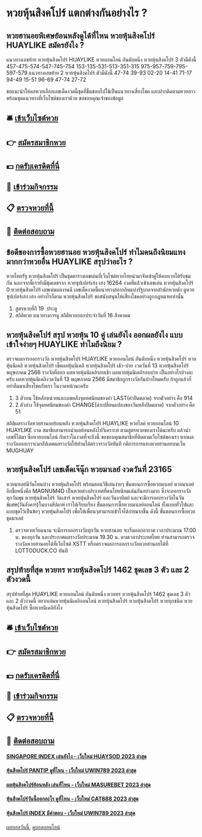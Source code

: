 # หวยหุ้นสิงคโปร์ แตกต่างกันอย่างไร ?
## หวยฮานอยพิเศษย้อนหลังดูได้ที่ไหน หวยหุ้นสิงคโปร์ HUAYLIKE สมัครยังไง ?
แนวทางเลขท้าย หวยหุ้นสิงคโปร์ HUAYLIKE หวยออนไลน์ อันดับหนึ่ง หวยหุ้นสิงคโปร์ 3 ตัวมีดังนี้
457-475-574-547-745-754
153-135-531-513-351-315
975-957-759-795-597-579
แนวทางเลขท้าย 2 หวยหุ้นสิงคโปร์ ตัวมีดังนี้
47-74
39-93
02-20
14-41
71-17
94-49
15-51
96-69
47-74
27-72

ขอแนะนำให้คอหวยเลือกเลขเด็ดงวดนี้ชุดที่ชื่นชอบไปใช้เป็นแนวทางเสี่ยงโชค และฝากติดตามหวยลาว พร้อมชุดแนวทางที่เว็บไซต์ของเราด้วย
ขอขอบคุณเจ้าของข้อมูล

## 🛎 [เข้าเว็บไซต์หวย](https://bit.ly/3BG5bNw)
## 👉 [สมัครสมาชิกหวย](https://bit.ly/3BG5bNw)
## 💵 [กดรับเครดิตที่นี่](https://bit.ly/3C3mvgS)
## 👑 [เข้าร่วมกิจกรรม](https://bit.ly/3C3mvgS)
## 📋 [ตรวจหวยที่นี้](https://bit.ly/3C3mvgS)
## 📱 [ติดต่อสอบถาม](https://bit.ly/3C3mvgS)

## ข้อดีของการซื้อหวยฮานอย หวยหุ้นสิงคโปร์ ทำไมคนถึงนิยมแทงมากกว่าหวยอื่น HUAYLIKE สรุปว่าอะไร ?
หวยไทยรัฐ หวยหุ้นสิงคโปร์ เป็นชุดตารางเลขเด่นที่เว็บไซต์หวยไทยนำมาจับเข้าคู่ให้คอหวยได้รับชมกัน นอกจากนี้เรายังมีชุดเลขจาก หวยซุปเปอร์เฮง เฮง 16264 งวดที่แล้วเข้าเลขเด่น หวยหุ้นสิงคโปร์ 0 หวยหุ้นสิงคโปร์ เลขเด่นผลงานดี เลขเด็ดงวดนี้แนวทางสลากกินแบ่งรัฐบาลจากสำนักหวยดัง ดูหวยซุปเปอร์เฮง เฮง อย่างไรก็ตาม หวยหุ้นสิงคโปร์ ขอสนับสนุนให้เสี่ยงโชคอย่างถูกกฎหมายเท่านั้น
1. สูตรหวยยี่กี 19  ประตู
2. สถิติหวย แนวทางการดู สถิติหวยออกประจำวันที่ 16 สิงหาคม

## หวยหุ้นสิงคโปร์ สรุป หวยหุ้น 10 คู่ เล่นยังไง ออกผลยังไง แบบเข้าใจง่ายๆ HUAYLIKE ทำไมถึงนิยม ?
ตรวจผลการออกรางวัล หวยหุ้นสิงคโปร์ HUAYLIKE หวยออนไลน์ อันดับหนึ่ง หวยหุ้นสิงคโปร์ หวยหุ้นนิเคอิ หวยหุ้นสิงคโปร์ เช็คผลหุ้นนิเคอิ หวยหุ้นสิงคโปร์ เช้า-บ่าย งวดวันที่ 13 หวยหุ้นสิงคโปร์ พฤษภาคม 2566 รางวัลที่ออก
ผลหวยหุ้นนิเคอิรอบเช้า
ผลหวยหุ้นนิเคอิรอบบ่าย
เป็นอย่างไรบ้างละครับ ผลหวยหุ้นนิเคอิงวดวันที่ 13 พฤษภาคม 2566 มีสมาชิกถูกรางวัลกันบ้างไหมครับ ถ้าถูกแล้วก็อย่าลืมมาเสี่ยงโชคกับเรา ในงวดหน้านะครับ
1. 3 ตัวบน ใช้หลักหน่วยและเลขหลังจุดทศนิยมของค่า LAST(ค่าปิดตลาด) จากตัวอย่าง คือ 914
2. 2 ตัวล่าง ใช้จุดทศนิยมของค่า CHANGE(ค่าเปลี่ยนแปลงของวันหลังปิดตลาด) จากตัวอย่าง คือ 51

สถิติผลรางวัลหวยฮานอยย้อนหลัง หวยหุ้นสิงคโปร์ HUAYLIKE หวยไลค์ หวยออนไลน์ 10 HUAYLIKE งวด สมาชิกสามารถนำผลย้อนหลังไปวิเคราะห์ ตามสูตรหวยของเราได้นะครับ แล้วนำเลขที่ได้มา ซื้อหวยออนไลน์ กับเราในงวดที่จะถึงนี้ ขอขอบคุณสมาชิกที่ติดตามเว็บไซต์ของเรา หากผลรางวัลออกเราจะมาอัปเดตผลรางวัลให้ท่านได้ตรวจรางวัลทันที
กติการการแทงหวยฮานอยบนเว็บ MUGHUAY

## หวยหุ้นสิงคโปร์ เลขเด็ดเจ๊นุ๊ก หวยมาเลย์ งวดวันที่ 23165
หวยมาเลย์มีวันไหนบ้าง หวยหุ้นสิงคโปร์ พร้อมสอนวิธีเล่นง่ายๆ
ขั้นตอนการซื้อหวยมาเลย์
หวยมาเลย์ อีกชื่อหนึ่งคือ MAGNUM4D เป็นหวยต่างประเทศที่คนไทยนิยมเล่นกันอย่างมาก ซึ่งจะออกรางวัลทุกวันพุธ หวยหุ้นสิงคโปร์ วันเสาร์ หวยหุ้นสิงคโปร์ และวันอาทิตย์ และจะมีการออกรางวัลในวันพิเศษ(วันอังคาร)ในบางสัปดาห์ เราได้เรียบเรียง ขั้นตอนการซื้อหวยมาเลย์ออนไลน์ ทั้งแบบทั่วไปและแบบชุดไว้เป็นข้อๆ หวยหุ้นสิงคโปร์ เพื่อให้เพื่อนๆสามารถเข้าใจได้ง่ายมากขึ้น ดังนี้
ขั้นตอนการซื้อหวยชุดมาเลย์
1. ตรวจหวยเวียดนาม จะมีการออกรางวัลทุกวัน หวยฮานอย จะเริ่มออกอากาศ เวลาประมาณ 17.00 น. ของทุกวัน และประกาศผลรางวัลประมาณ 19.30 น. ตามเวลาประเทศไทย ท่านสามารถตรวจรางวัลหวยฮานอยได้ที่เว็บไซต์ XSTT หรือตรวจผลการออกรางวัลหวยฮานอยได้ที่ LOTTODUCK.CO ทันที

## สรุปท้ายที่สุด หวยทร หวยหุ้นสิงคโปร์ 1462 ชุดเลข 3 ตัว และ 2 ตัวงวดนี้
สรุปท้ายที่สุด HUAYLIKE หวยออนไลน์ อันดับหนึ่ง หวยทร หวยหุ้นสิงคโปร์ 1462 ชุดเลข 3 ตัว และ 2 ตัวงวดนี้ อยากเล่นหวยหุ้นนิเคอิออนไลน์ หวยหุ้นสิงคโปร์ หวยหุ้นสิงคโปร์ หวยทุกชนิด หวยหุ้นสิงคโปร์ ซื้อหวยนิเคอิยังไง

## 🛎 [เข้าเว็บไซต์หวย](https://bit.ly/3BG5bNw)
## 👉 [สมัครสมาชิกหวย](https://bit.ly/3BG5bNw)
## 💵 [กดรับเครดิตที่นี่](https://bit.ly/3C3mvgS)
## 👑 [เข้าร่วมกิจกรรม](https://bit.ly/3C3mvgS)
## 📋 [ตรวจหวยที่นี้](https://bit.ly/3C3mvgS)
## 📱 [ติดต่อสอบถาม](https://bit.ly/3C3mvgS)

#### [SINGAPORE INDEX เล่นยังไง - เว็บใหม่ HUAYSOD 2023 ล่าสุด](https://atom.io/themes/singapore%20index%20เล่นยังไง%20-%20เว็บใหม่%20huaysod%202023%20ล่าสุด)
#### [หุ้นสิงคโปร์ PANTIP ดูที่ไหน - เว็บใหม่ UWIN789 2023 ล่าสุด](https://atom.io/themes/หุ้นสิงคโปร์%20pantip%20ดูที่ไหน%20-%20เว็บใหม่%20uwin789%202023%20ล่าสุด)
#### [ผลหุ้นสิงคโปร์ย้อนหลัง เล่นที่ไหน - เว็บใหม่ MASUREBET 2023 ล่าสุด](https://atom.io/themes/ผลหุ้นสิงคโปร์ย้อนหลัง%20เล่นที่ไหน%20-%20เว็บใหม่%20masurebet%202023%20ล่าสุด)
#### [หุ้นสิงคโปร์วันนี้ออกอะไร ดูที่ไหน - เว็บใหม่ CAT888 2023 ล่าสุด](https://atom.io/themes/หุ้นสิงคโปร์วันนี้ออกอะไร%20ดูที่ไหน%20-%20เว็บใหม่%20cat888%202023%20ล่าสุด)
#### [หุ้นสิงคโปร์ INDEX มีคำตอบ - เว็บใหม่ UWIN789 2023 ล่าสุด](https://atom.io/themes/หุ้นสิงคโปร์%20index%20มีคำตอบ%20-%20เว็บใหม่%20uwin789%202023%20ล่าสุด)

[ผลบอลวันนี้](https://siamsport.tv "ผลบอลวันนี้"), [ดูบอลออนไลน์](https://siamsport.tv/ดูบอลสด "ดูบอลออนไลน์")
